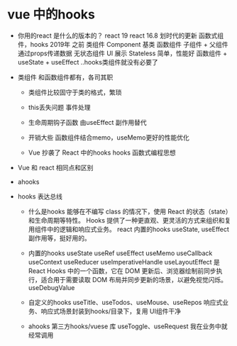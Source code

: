 # vue 中的hooks
- 你用的react 是什么的版本的？
    react 19
    react 16.8 划时代的更新  函数式组件，hooks  2019年
    之前  类组件 Component 基类
    函数组件 子组件 + 父组件通过props传递数据  无状态组件
    UI  展示 Stateless  简单，性能好
    函数组件  +  useState  + useEffect   ..hooks类组件就没有必要了

- 类组件
    和函数组件都有，各司其职
    - 类组件比较固守于类的格式，繁琐
    - this丢失问题  事件处理
    - 生命周期钩子函数  由useEffect 副作用替代
    - 开销大些  函数组件结合memo，useMemo更好的性能优化

    - Vue 抄袭了 React 中的hooks
        hooks 函数式编程思想


- Vue 和 react 相同点和区别

- ahooks


- hooks 表达总线
    - 什么是hooks
    能够在不编写 class 的情况下，使用 React 的状态（state）和生命周期等特性。
    Hooks 提供了一种更直观、更灵活的方式来组织和复用组件中的逻辑和响应式业务。
    react 内置的hooks useState, useEffect 副作用等，挺好用的。

    - 内置的hooks
        useState  useRef  useEffect  useMemo  useCallback  useContext  useReducer  useImperativeHandle  useLayoutEffect 是 React Hooks 中的一个函数，它在 DOM 更新后、浏览器绘制前同步执行，适合用于需要读取 DOM 布局并同步更新的场景，以避免视觉闪烁。  useDebugValue
    - 自定义的hooks
        useTitle、useTodos、useMouse、useRepos
        响应式业务、响应式场景封装到hooks/目录下，复用
        UI组件干净
    - ahooks  第三方hooks/vuese 库
        useToggle、useRequest  我在业务中就经常调用